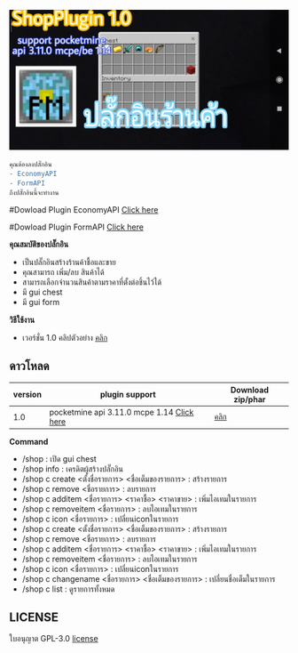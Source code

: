 ![icon](images/1.0/PicsArt_02-18-03.08.04.jpg)


```diff
คุณต้องลงปลั๊กอิน
- EconomyAPI
- FormAPI
ถึงปลั๊กอินนี้จะทำงาน
```

#Dowload Plugin EconomyAPI [Click here](https://poggit.pmmp.io/p/economyapi)

#Dowload Plugin FormAPI [Click here](https://poggit.pmmp.io/p/FormAPI)


**คุณสมบัติของปลั๊กอิน**<br>
- เป็นปลั๊กอินสร้างร้านค้าชื้อและขาย
- คุณสามารถ เพิ่ม/ลบ สินค้าได้
- สามารถเลือกจำนวนสินค้าตามราคาที่ตั้งต่อชิ้นไว้ได้
- มี gui chest
- มี gui form


**วิธีใช้งาน**<br>
- เวอร์ชั่น 1.0 คลิปตัวอย่าง [คลิก](https://youtu.be/Rd7uGpD1tIU)


## ดาวโหลด
| version  | plugin support                        | Download  zip/phar                                                 |
| ---- | ------------------------------------ | ---------------------------------------------------------- |
| 1.0  | pocketmine api 3.11.0 mcpe 1.14 [Click here](https://github.com/pmmp/PocketMine-MP) | [คลิก](https://github.com/HmmHmmmm/ShopPlugin/releases/1.0) |



**Command**<br>
- /shop : เปิด gui chest
- /shop info : เครดิตผู้สร้างปลั๊กอิน
- /shop c create <ตั้งชื่อรายการ> <ชื่อเต็มของรายการ> <itemId> <itemDamage> : สร้างรายการ
- /shop c remove <ชื่อรายการ> : ลบรายการ
- /shop c additem <ชื่อรายการ> <ราคาชื้อ> <ราคาขาย> <itemId> <itemDamage> : เพิ่มไอเทมในรายการ
- /shop c removeitem <ชื่อรายการ> <itemId> <itemDamage> : ลบไอเทมในรายการ
- /shop c icon <ชื่อรายการ> <itemId> <itemDamage> : เปลี่ยนiconในรายการ
- /shop c create <ตั้งชื่อรายการ> <ชื่อเต็มของรายการ> <item-id> <item-damage> : สร้างรายการ
- /shop c remove <ชื่อรายการ> : ลบรายการ
- /shop c additem <ชื่อรายการ> <ราคาชื้อ> <ราคาขาย> <item-id> <item-damage> : เพิ่มไอเทมในรายการ
- /shop c removeitem <ชื่อรายการ> <item-id> <item-damage> : ลบไอเทมในรายการ
- /shop c icon <ชื่อรายการ> <item-id> <item-damage> : เปลี่ยนiconในรายการ
- /shop c changename <ชื่อรายการ> <ชื่อเต็มของรายการ> : เปลี่ยนชื่อเต็มในรายการ
- /shop c list : ดูรายการทั้งหมด


## LICENSE
ใบอนุญาต GPL-3.0 [license](https://github.com/HmmHmmmm/ShopPlugin/blob/master/LICENSE)
